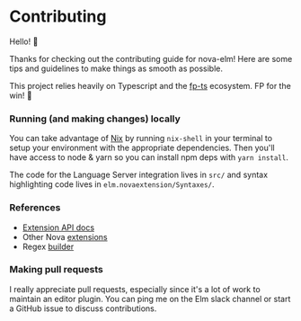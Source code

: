 # Contributing

Hello! 👋

Thanks for checking out the contributing guide for nova-elm! Here are some tips and guidelines to make things as smooth as possible.

This project relies heavily on Typescript and the [fp-ts](https://gcanti.github.io/fp-ts/) ecosystem. FP for the win! 💪

### Running (and making changes) locally

You can take advantage of [Nix](https://nix.dev/) by running `nix-shell` in your terminal to setup your environment with the appropriate dependencies. Then you'll have access to node & yarn so you can install npm deps with `yarn install`.

The code for the Language Server integration lives in `src/` and syntax highlighting code lives in `elm.novaextension/Syntaxes/`.

### References

- [Extension API docs](https://docs.nova.app/)
- Other Nova [extensions](https://extensions.panic.com/)
- Regex [builder](https://regex101.com/)

### Making pull requests

I really appreciate pull requests, especially since it's a lot of work to maintain an editor plugin. You can ping me on the Elm slack channel or start a GitHub issue to discuss contributions.
